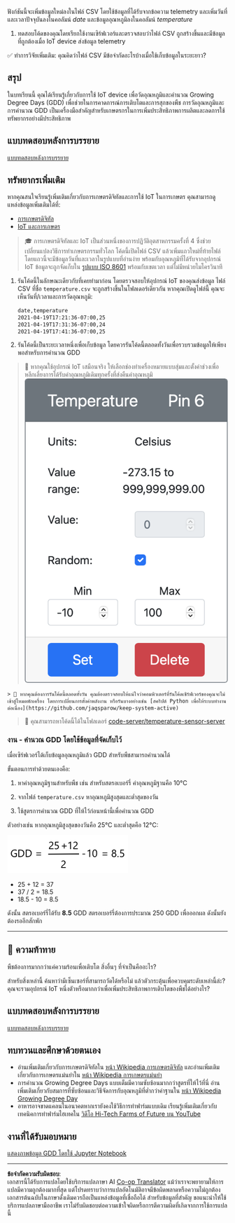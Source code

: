 <!--
CO_OP_TRANSLATOR_METADATA:
{
  "original_hash": "d105b44deae539165855c976dcdeca99",
  "translation_date": "2025-08-27T22:06:03+00:00",
  "source_file": "2-farm/lessons/1-predict-plant-growth/README.md",
  "language_code": "th"
}
-->
ฟังก์ชันนี้จะเพิ่มข้อมูลใหม่ลงในไฟล์ CSV โดยใช้ข้อมูลที่ได้รับจากข้อความ telemetry และเพิ่มวันที่และเวลาปัจจุบันลงในคอลัมน์ *date* และข้อมูลอุณหภูมิลงในคอลัมน์ *temperature* 

1. ทดสอบโค้ดของคุณโดยเรียกใช้งานเซิร์ฟเวอร์และตรวจสอบว่าไฟล์ CSV ถูกสร้างขึ้นและมีข้อมูลที่ถูกต้องเมื่อ IoT device ส่งข้อมูล telemetry

✅ ทำการวิจัยเพิ่มเติม: คุณคิดว่าไฟล์ CSV มีข้อจำกัดอะไรบ้างเมื่อใช้เก็บข้อมูลในระยะยาว?

## สรุป

ในบทเรียนนี้ คุณได้เรียนรู้เกี่ยวกับการใช้ IoT device เพื่อวัดอุณหภูมิและคำนวณ Growing Degree Days (GDD) เพื่อช่วยในการคาดการณ์การเติบโตและการสุกของพืช การวัดอุณหภูมิและการคำนวณ GDD เป็นเครื่องมือสำคัญสำหรับเกษตรกรในการเพิ่มประสิทธิภาพการผลิตและลดการใช้ทรัพยากรอย่างมีประสิทธิภาพ

## แบบทดสอบหลังการบรรยาย

[แบบทดสอบหลังการบรรยาย](https://black-meadow-040d15503.1.azurestaticapps.net/quiz/10)

## ทรัพยากรเพิ่มเติม

หากคุณสนใจเรียนรู้เพิ่มเติมเกี่ยวกับการเกษตรดิจิทัลและการใช้ IoT ในการเกษตร คุณสามารถดูแหล่งข้อมูลเพิ่มเติมได้ที่:

* [การเกษตรดิจิทัล](https://www.digitalagriculture.com)
* [IoT และการเกษตร](https://www.iotforagriculture.com)

> 🎓 การเกษตรดิจิทัลและ IoT เป็นส่วนหนึ่งของการปฏิวัติอุตสาหกรรมครั้งที่ 4 ซึ่งช่วยเปลี่ยนแปลงวิธีการทำเกษตรกรรมทั่วโลก
โค้ดนี้เปิดไฟล์ CSV แล้วเพิ่มแถวใหม่ที่ท้ายไฟล์ โดยแถวนี้จะมีข้อมูลวันที่และเวลาในรูปแบบที่อ่านง่าย พร้อมกับอุณหภูมิที่ได้รับจากอุปกรณ์ IoT ข้อมูลจะถูกจัดเก็บใน [รูปแบบ ISO 8601](https://wikipedia.org/wiki/ISO_8601) พร้อมกับเขตเวลา แต่ไม่มีหน่วยไมโครวินาที

1. รันโค้ดนี้ในลักษณะเดียวกับที่เคยทำมาก่อน โดยตรวจสอบให้อุปกรณ์ IoT ของคุณส่งข้อมูล ไฟล์ CSV ที่ชื่อ `temperature.csv` จะถูกสร้างขึ้นในโฟลเดอร์เดียวกัน หากคุณเปิดดูไฟล์นี้ คุณจะเห็นวันที่/เวลาและการวัดอุณหภูมิ:

    ```output
    date,temperature
    2021-04-19T17:21:36-07:00,25
    2021-04-19T17:31:36-07:00,24
    2021-04-19T17:41:36-07:00,25
    ```

1. รันโค้ดนี้เป็นระยะเวลาหนึ่งเพื่อเก็บข้อมูล โดยควรรันโค้ดนี้ตลอดทั้งวันเพื่อรวบรวมข้อมูลให้เพียงพอสำหรับการคำนวณ GDD

    
> 💁 หากคุณใช้อุปกรณ์ IoT เสมือนจริง ให้เลือกช่องทำเครื่องหมายแบบสุ่มและตั้งค่าช่วงเพื่อหลีกเลี่ยงการได้รับค่าอุณหภูมิเดิมทุกครั้งที่ส่งคืนค่าอุณหภูมิ
    ![เลือกช่องทำเครื่องหมายแบบสุ่มและตั้งค่าช่วง](../../../../../translated_images/select-the-random-checkbox-and-set-a-range.32cf4bc7c12e797f8c76616b10c7c23a6592321bb1a6310e0b481e72f97d23b3.th.png) 

    > 💁 หากคุณต้องการรันโค้ดนี้ตลอดทั้งวัน คุณต้องตรวจสอบให้แน่ใจว่าคอมพิวเตอร์ที่รันโค้ดเซิร์ฟเวอร์ของคุณจะไม่เข้าสู่โหมดพักเครื่อง โดยการเปลี่ยนการตั้งค่าพลังงาน หรือรันบางอย่างเช่น [สคริปต์ Python เพื่อให้ระบบทำงานต่อเนื่อง](https://github.com/jaqsparow/keep-system-active)
    
> 💁 คุณสามารถหาโค้ดนี้ได้ในโฟลเดอร์ [code-server/temperature-sensor-server](../../../../../2-farm/lessons/1-predict-plant-growth/code-server/temperature-sensor-server)

### งาน - คำนวณ GDD โดยใช้ข้อมูลที่จัดเก็บไว้

เมื่อเซิร์ฟเวอร์ได้เก็บข้อมูลอุณหภูมิแล้ว GDD สำหรับพืชสามารถคำนวณได้

ขั้นตอนการทำด้วยตนเองคือ:

1. หาค่าอุณหภูมิฐานสำหรับพืช เช่น สำหรับสตรอเบอร์รี่ ค่าอุณหภูมิฐานคือ 10°C

1. จากไฟล์ `temperature.csv` หาอุณหภูมิสูงสุดและต่ำสุดของวัน

1. ใช้สูตรการคำนวณ GDD ที่ให้ไว้ก่อนหน้านี้เพื่อคำนวณ GDD

ตัวอย่างเช่น หากอุณหภูมิสูงสุดของวันคือ 25°C และต่ำสุดคือ 12°C:

![GDD = 25 + 12 หารด้วย 2 แล้วลบ 10 จากผลลัพธ์ได้ 8.5](../../../../../translated_images/gdd-calculation-strawberries.59f57db94b22adb8ff6efb951ace33af104a1c6ccca3ffb0f8169c14cb160c90.th.png)

* 25 + 12 = 37
* 37 / 2 = 18.5
* 18.5 - 10 = 8.5

ดังนั้น สตรอเบอร์รี่ได้รับ **8.5** GDD สตรอเบอร์รี่ต้องการประมาณ 250 GDD เพื่อออกผล ดังนั้นยังต้องรออีกสักพัก

---

## 🚀 ความท้าทาย

พืชต้องการมากกว่าแค่ความร้อนเพื่อเติบโต สิ่งอื่นๆ ที่จำเป็นคืออะไร?

สำหรับสิ่งเหล่านี้ ค้นหาว่ามีเซ็นเซอร์ที่สามารถวัดได้หรือไม่ แล้วตัวกระตุ้นเพื่อควบคุมระดับเหล่านี้ล่ะ? คุณจะรวมอุปกรณ์ IoT หนึ่งตัวหรือมากกว่าเพื่อเพิ่มประสิทธิภาพการเติบโตของพืชได้อย่างไร?

## แบบทดสอบหลังการบรรยาย

[แบบทดสอบหลังการบรรยาย](https://black-meadow-040d15503.1.azurestaticapps.net/quiz/10)

## ทบทวนและศึกษาด้วยตนเอง

* อ่านเพิ่มเติมเกี่ยวกับการเกษตรดิจิทัลใน [หน้า Wikipedia การเกษตรดิจิทัล](https://wikipedia.org/wiki/Digital_agriculture) และอ่านเพิ่มเติมเกี่ยวกับการเกษตรแม่นยำใน [หน้า Wikipedia การเกษตรแม่นยำ](https://wikipedia.org/wiki/Precision_agriculture)
* การคำนวณ Growing Degree Days แบบเต็มมีความซับซ้อนมากกว่าสูตรที่ให้ไว้ที่นี่ อ่านเพิ่มเติมเกี่ยวกับสมการที่ซับซ้อนและวิธีจัดการกับอุณหภูมิที่ต่ำกว่าค่าฐานใน [หน้า Wikipedia Growing Degree Day](https://wikipedia.org/wiki/Growing_degree-day)
* อาหารอาจขาดแคลนในอนาคตหากเรายังคงใช้วิธีการทำฟาร์มแบบเดิม เรียนรู้เพิ่มเติมเกี่ยวกับเทคนิคการทำฟาร์มไฮเทคใน [วิดีโอ Hi-Tech Farms of Future บน YouTube](https://www.youtube.com/watch?v=KIEOuKD9KX8)

## งานที่ได้รับมอบหมาย

[แสดงภาพข้อมูล GDD โดยใช้ Jupyter Notebook](assignment.md)

---

**ข้อจำกัดความรับผิดชอบ**:  
เอกสารนี้ได้รับการแปลโดยใช้บริการแปลภาษา AI [Co-op Translator](https://github.com/Azure/co-op-translator) แม้ว่าเราจะพยายามให้การแปลมีความถูกต้องมากที่สุด แต่โปรดทราบว่าการแปลอัตโนมัติอาจมีข้อผิดพลาดหรือความไม่ถูกต้อง เอกสารต้นฉบับในภาษาดั้งเดิมควรถือเป็นแหล่งข้อมูลที่เชื่อถือได้ สำหรับข้อมูลที่สำคัญ ขอแนะนำให้ใช้บริการแปลภาษามืออาชีพ เราไม่รับผิดชอบต่อความเข้าใจผิดหรือการตีความผิดที่เกิดจากการใช้การแปลนี้
